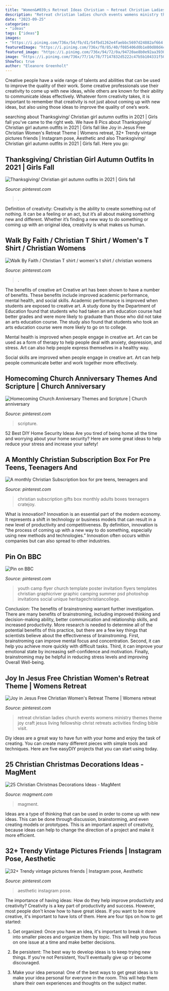 ```yaml
---
title: "Women&#039;s Retreat Ideas Christian ~ Retreat Christian Ladies Church Events Womens Ministry Themes Theme Joy Craft Jesus Living Fellowship Christ Retreats Activities Finding Bible Visit"
description: "Retreat christian ladies church events womens ministry themes theme joy craft jesus living fellowship christ retreats activities finding bible visit"
date: "2023-09-25"
categories:
- "ideas"
tags: ["ideas"]
images:
- "https://i.pinimg.com/736x/54/fb/d1/54fbd1262e4faebbc5697d24882af664.jpg"
featuredImage: "https://i.pinimg.com/736x/f0/85/40/f085406d0b1e80d80d4cff2ecf99d280.jpg"
featured_image: "https://i.pinimg.com/736x/94/72/0a/94720ae8b0e92aa393030783a63227f4.jpg"
image: "https://i.pinimg.com/736x/77/14/78/77147832d5222c47b5b104331f50fa78.jpg"
ShowToc: true
author: "Eleanore Greenholt"
---
```



Creative people have a wide range of talents and abilities that can be used to improve the quality of their work. Some creative professionals use their creativity to come up with new ideas, while others are known for their ability to communicate ideas effectively. Whatever form creativity takes, it is important to remember that creativity is not just about coming up with new ideas, but also using those ideas to improve the quality of one’s work.

	

		
searching about Thanksgiving/ Christian girl autumn outfits in 2021 | Girls fall you've came to the right web. We have 8 Pics about Thanksgiving/ Christian girl autumn outfits in 2021 | Girls fall like Joy in Jesus Free Christian Women&#039;s Retreat Theme | Womens retreat, 32+ Trendy vintage pictures friends | Instagram pose, Aesthetic and also Thanksgiving/ Christian girl autumn outfits in 2021 | Girls fall. Here you go:
		
    
## Thanksgiving/ Christian Girl Autumn Outfits In 2021 | Girls Fall

<img loading=lazy src="https://i.pinimg.com/736x/98/34/4d/98344d7712b5765824818e0fd13077c6.jpg" onerror="this.onerror=null;this.src='https://tse1.mm.bing.net/th?id=OIP.NaYljqhyQgj2TuldaMl1nwHaNK&amp;pid=15.1';" alt="Thanksgiving/ Christian girl autumn outfits in 2021 | Girls fall">

_Source: pinterest.com_

>. 

	

Definition of creativity:
Creativity is the ability to create something out of nothing. It can be a feeling or an act, but it’s all about making something new and different. Whether it’s finding a new way to do something or coming up with an original idea, creativity is what makes us human.

    
## Walk By Faith / Christian T Shirt / Women&#039;s T Shirt / Christian Womens

<img loading=lazy src="https://i.pinimg.com/736x/f0/85/40/f085406d0b1e80d80d4cff2ecf99d280.jpg" onerror="this.onerror=null;this.src='https://tse3.mm.bing.net/th?id=OIP.13nW4seM32WOD4366uHLswHaJn&amp;pid=15.1';" alt="Walk By Faith / Christian T shirt / women&#039;s t shirt / christian womens">

_Source: pinterest.com_

>. 

	

The benefits of creative art
Creative art has been shown to have a number of benefits. These benefits include improved academic performance, mental health, and social skills.
Academic performance is improved when students are exposed to creative art. A study done by the Department of Education found that students who had taken an arts education course had better grades and were more likely to graduate than those who did not take an arts education course. The study also found that students who took an arts education course were more likely to go on to college.

Mental health is improved when people engage in creative art. Art can be used as a form of therapy to help people deal with anxiety, depression, and stress. Art can also help people express themselves in a healthy way.

Social skills are improved when people engage in creative art. Art can help people communicate better and work together more effectively.

    
## Homecoming Church Anniversary Themes And Scripture | Church Anniversary

<img loading=lazy src="https://i.pinimg.com/736x/94/72/0a/94720ae8b0e92aa393030783a63227f4.jpg" onerror="this.onerror=null;this.src='https://tse1.mm.bing.net/th?id=OIP.id0vvPE2axPy20OgcMnb3AAAAA&amp;pid=15.1';" alt="Homecoming Church Anniversary Themes and Scripture | Church anniversary">

_Source: pinterest.com_

>scripture. 

	

52 Best DIY Home Security Ideas
Are you tired of being home all the time and worrying about your home security? Here are some great ideas to help reduce your stress and increase your safety!

    
## A Monthly Christian Subscription Box For Pre Teens, Teenagers And

<img loading=lazy src="https://i.pinimg.com/736x/bb/e7/ef/bbe7efa5757350121512ec4e05790c8e--subscription-boxes-teenagers.jpg" onerror="this.onerror=null;this.src='https://tse1.mm.bing.net/th?id=OIP.cr-ORlYGOkZJB7V26WnTbwHaJ4&amp;pid=15.1';" alt="A monthly Christian Subscription box for pre teens, teenagers and">

_Source: pinterest.com_

>christian subscription gifts box monthly adults boxes teenagers cratejoy. 

	

What is innovation?
Innovation is an essential part of the modern economy. It represents a shift in technology or business models that can result in a new level of productivity and competitiveness. By definition, innovation is “the process of coming up with a new way to do something, especially using new methods and technologies.” Innovation often occurs within companies but can also spread to other industries.

    
## Pin On BBC

<img loading=lazy src="https://i.pinimg.com/736x/db/01/ee/db01eee7eaa23b26f556a47e06c8d0b3--youth-poster-camp-poster.jpg" onerror="this.onerror=null;this.src='https://tse3.mm.bing.net/th?id=OIP.UswYrQeJAdR2Qm6FWE4_AAHaSL&amp;pid=15.1';" alt="Pin on BBC">

_Source: pinterest.com_

>youth camp flyer church template poster invitation flyers templates christian graphicriver graphic camping summer psd photoshop invitations social unique heritagechristiancollege. 

	

Conclusion: The benefits of brainstroming warrant further investigation.
There are many benefits of brainstroming, including improved thinking and decision-making ability, better communication and relationship skills, and increased productivity. More research is needed to determine all of the potential benefits of this practice, but there are a few key things that scientists believe about the effectiveness of brainstroming. First, brainstroming can improve mental focus and concentration. Second, it can help you achieve more quickly with difficult tasks. Third, it can improve your emotional state by increasing self-confidence and motivation. Finally, brainstroming may be helpful in reducing stress levels and improving Overall Well-being.

    
## Joy In Jesus Free Christian Women&#039;s Retreat Theme | Womens Retreat

<img loading=lazy src="https://i.pinimg.com/736x/77/14/78/77147832d5222c47b5b104331f50fa78.jpg" onerror="this.onerror=null;this.src='https://tse2.mm.bing.net/th?id=OIP.lAGVavdjschvBV2JCxa1JAHaLH&amp;pid=15.1';" alt="Joy in Jesus Free Christian Women&#039;s Retreat Theme | Womens retreat">

_Source: pinterest.com_

>retreat christian ladies church events womens ministry themes theme joy craft jesus living fellowship christ retreats activities finding bible visit. 

	

Diy ideas are a great way to have fun with your home and enjoy the task of creating. You can create many different pieces with simple tools and techniques. Here are five easyDIY projects that you can start using today.

    
## 25 Christian Christmas Decorations Ideas - MagMent

<img loading=lazy src="http://magment.com/wp-content/uploads/2016/09/Nativity-Christmas-Ornaments-Crafts.jpg" onerror="this.onerror=null;this.src='https://tse3.mm.bing.net/th?id=OIP.L5ynefx7ofEXYNo4XiPsdAHaJ4&amp;pid=15.1';" alt="25 Christian Christmas Decorations Ideas - MagMent">

_Source: magment.com_

>magment. 

	

Ideas are a type of thinking that can be used in order to come up with new ideas. This can be done through discussion, brainstorming, and even creating models or prototypes. This is an important aspect of creativity, because ideas can help to change the direction of a project and make it more efficient.

    
## 32+ Trendy Vintage Pictures Friends | Instagram Pose, Aesthetic

<img loading=lazy src="https://i.pinimg.com/736x/54/fb/d1/54fbd1262e4faebbc5697d24882af664.jpg" onerror="this.onerror=null;this.src='https://tse1.mm.bing.net/th?id=OIP.CMcxsqAWAw23gIR1SS9rrwAAAA&amp;pid=15.1';" alt="32+ Trendy vintage pictures friends | Instagram pose, Aesthetic">

_Source: pinterest.com_

>aesthetic instagram pose. 

	

The importance of having ideas: How do they help improve productivity and creativity?
Creativity is a key part of productivity and success. However, most people don't know how to have great ideas. If you want to be more creative, it's important to have lots of them. Here are four tips on how to get started:
1. Get organized: Once you have an idea, it's important to break it down into smaller pieces and organize them by topic. This will help you focus on one issue at a time and make better decisions.

2. Be persistent: The best way to develop ideas is to keep trying new things. If you're not Persistent, You'll eventually give up or become discouraged.

3. Make your idea personal: One of the best ways to get great ideas is to make your idea personal for everyone in the room. This will help them share their own experiences and thoughts on the subject matter.

